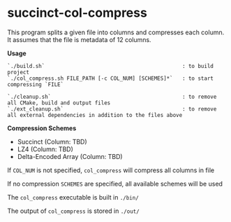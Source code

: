 # succinct-col-compress
 
This program splits a given file into columns and compresses each column. It assumes that the file is metadata of 12 columns.

**Usage**

    `./build.sh`                                            : to build project
    `./col_compress.sh FILE_PATH [-c COL_NUM] [SCHEMES]*`   : to start compressing `FILE`

    `./cleanup.sh`                                          : to remove all CMake, build and output files
    `./ext_cleanup.sh`                                      : to remove all external dependencies in addition to the files above
 
**Compression Schemes**

- Succinct (Column: TBD)
- LZ4 (Column: TBD)
- Delta-Encoded Array (Column: TBD)

If `COL_NUM` is not specified, `col_compress` will compress all columns in file

If no compression `SCHEMES` are specified, all available schemes will be used 

The `col_compress` executable is built in `./bin/`

The output of `col_compress` is stored in `./out/`

